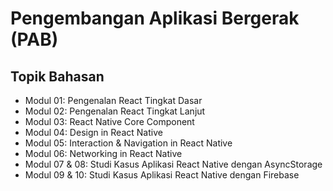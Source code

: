 # Pengembangan Aplikasi Bergerak (PAB)

## Topik Bahasan

- Modul 01: Pengenalan React Tingkat Dasar
- Modul 02: Pengenalan React Tingkat Lanjut
- Modul 03: React Native Core Component
- Modul 04: Design in React Native
- Modul 05: Interaction & Navigation in React Native
- Modul 06: Networking in React Native
- Modul 07 & 08: Studi Kasus Aplikasi React Native dengan AsyncStorage
- Modul 09 & 10: Studi Kasus Aplikasi React Native dengan Firebase

